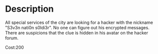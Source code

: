 # Description

All special services of the city are looking for a hacker with the nickname "S3v3n nati0n s0ldi3r". No one can figure out his encrypted messages. There are suspicions that the clue is hidden in his avatar on the hacker forum.

Cost:200
